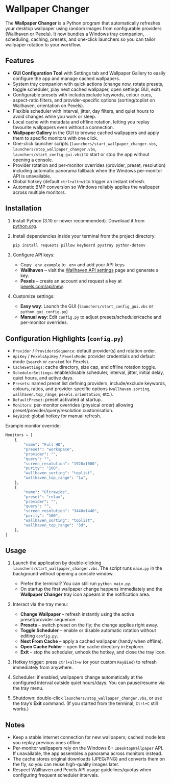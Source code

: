 # Wallpaper Changer

The **Wallpaper Changer** is a Python program that automatically refreshes your desktop wallpaper using random images from configurable providers (Wallhaven or Pexels). It now bundles a Windows tray companion, scheduling, caching, presets, and one-click launchers so you can tailor wallpaper rotation to your workflow.

## Features

- **GUI Configuration Tool** with Settings tab and Wallpaper Gallery to easily configure the app and manage cached wallpapers.
- System tray companion with quick actions (change now, rotate presets, toggle scheduler, play next cached wallpaper, open settings GUI, exit).
- Configurable presets with include/exclude keywords, colour cues, aspect-ratio filters, and provider-specific options (sorting/toplist on Wallhaven, orientation on Pexels).
- Flexible scheduler with interval, jitter, day filters, and quiet hours to avoid changes while you work or sleep.
- Local cache with metadata and offline rotation, letting you replay favourite wallpapers even without a connection.
- **Wallpaper Gallery** in the GUI to browse cached wallpapers and apply them to specific monitors with one click.
- One-click launcher scripts (`launchers/start_wallpaper_changer.vbs`, `launchers/stop_wallpaper_changer.vbs`, `launchers/start_config_gui.vbs`) to start or stop the app without opening a console.
- Provider rotation and per-monitor overrides (provider, preset, resolution) including automatic panorama fallback when the Windows per-monitor API is unavailable.
- Global hotkey (default `ctrl+alt+w`) to trigger an instant refresh.
- Automatic BMP conversion so Windows reliably applies the wallpaper across multiple monitors.

## Installation

1. Install Python (3.10 or newer recommended). Download it from [python.org](https://www.python.org/downloads/).
2. Install dependencies inside your terminal from the project directory:

   ```bash
   pip install requests pillow keyboard pystray python-dotenv
   ```

3. Configure API keys:
   - Copy `.env.example` to `.env` and add your API keys
   - **Wallhaven** – visit the [Wallhaven API settings](https://wallhaven.cc/help/api) page and generate a key.
   - **Pexels** – create an account and request a key at [pexels.com/api/new](https://www.pexels.com/api/new/).

4. Customize settings:
   - **Easy way**: Launch the GUI (`launchers/start_config_gui.vbs` or `python gui_config.py`)
   - **Manual way**: Edit `config.py` to adjust presets/scheduler/cache and per-monitor overrides.

## Configuration Highlights (`config.py`)

- `Provider` / `ProvidersSequence`: default provider(s) and rotation order.
- `ApiKey` / `PexelsApiKey` / `PexelsMode`: provider credentials and default mode (`search` or `curated` for Pexels).
- `CacheSettings`: cache directory, size cap, and offline rotation toggle.
- `SchedulerSettings`: enable/disable scheduler, interval, jitter, initial delay, quiet hours, and active days.
- `Presets`: named preset list defining providers, include/exclude keywords, colours, ratios, and provider-specific options (`wallhaven.sorting`, `wallhaven.top_range`, `pexels.orientation`, etc.).
- `DefaultPreset`: preset activated at startup.
- `Monitors`: per-monitor overrides (physical order) allowing preset/provider/query/resolution customisation.
- `KeyBind`: global hotkey for manual refresh.

Example monitor override:

```python
Monitors = [
    {
        "name": "Full HD",
        "preset": "workspace",
        "provider": "",
        "query": "",
        "screen_resolution": "1920x1080",
        "purity": "100",
        "wallhaven_sorting": "toplist",
        "wallhaven_top_range": "1w",
    },
    {
        "name": "Ultrawide",
        "preset": "relax",
        "provider": "",
        "query": "",
        "screen_resolution": "3440x1440",
        "purity": "100",
        "wallhaven_sorting": "toplist",
        "wallhaven_top_range": "3d",
    },
]
```

## Usage

1. Launch the application by double-clicking `launchers/start_wallpaper_changer.vbs`. The script runs `main.py` in the background without opening a console window.
   - Prefer the terminal? You can still run `python main.py`.
   - On startup the first wallpaper change happens immediately and the **Wallpaper Changer** tray icon appears in the notification area.

2. Interact via the tray menu:
   - **Change Wallpaper** – refresh instantly using the active preset/provider sequence.
   - **Presets** – switch preset on the fly; the change applies right away.
   - **Toggle Scheduler** – enable or disable automatic rotation without editing `config.py`.
   - **Next From Cache** – apply a cached wallpaper (handy when offline).
   - **Open Cache Folder** – open the cache directory in Explorer.
   - **Exit** – stop the scheduler, unhook the hotkey, and close the tray icon.

3. Hotkey trigger: press `ctrl+alt+w` (or your custom `KeyBind`) to refresh immediately from anywhere.

4. Scheduler: if enabled, wallpapers change automatically at the configured interval outside quiet hours/days. You can pause/resume via the tray menu.

5. Shutdown: double-click `launchers/stop_wallpaper_changer.vbs`, or use the tray’s **Exit** command. (If you started from the terminal, `Ctrl+C` still works.)

## Notes

- Keep a stable internet connection for new wallpapers; cached mode lets you replay previous ones offline.
- Per-monitor wallpapers rely on the Windows 8+ `IDesktopWallpaper` API. If unavailable, the app assembles a panorama across monitors instead.
- The cache stores original downloads (JPEG/PNG) and converts them on the fly, so you can reuse high-quality images later.
- Respect Wallhaven and Pexels API usage guidelines/quotas when configuring frequent scheduler intervals.
